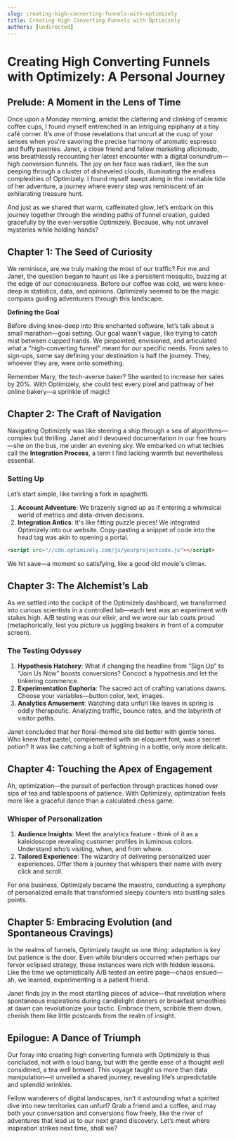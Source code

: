 ```yaml
---
slug: creating-high-converting-funnels-with-optimizely
title: Creating High Converting Funnels with Optimizely
authors: [undirected]
---
```



# Creating High Converting Funnels with Optimizely: A Personal Journey

## Prelude: A Moment in the Lens of Time

Once upon a Monday morning, amidst the clattering and clinking of ceramic coffee cups, I found myself entrenched in an intriguing epiphany at a tiny café corner. It’s one of those revelations that uncurl at the cusp of your senses when you're savoring the precise harmony of aromatic espresso and fluffy pastries. Janet, a close friend and fellow marketing aficionado, was breathlessly recounting her latest encounter with a digital conundrum—high conversion funnels. The joy on her face was radiant, like the sun peeping through a cluster of disheveled clouds, illuminating the endless complexities of Optimizely. I found myself swept along in the inevitable tide of her adventure, a journey where every step was reminiscent of an exhilarating treasure hunt.

And just as we shared that warm, caffeinated glow, let’s embark on this journey together through the winding paths of funnel creation, guided gracefully by the ever-versatile Optimizely. Because, why not unravel mysteries while holding hands?

## Chapter 1: The Seed of Curiosity

We reminisce, are we truly making the most of our traffic? For me and Janet, the question began to haunt us like a persistent mosquito, buzzing at the edge of our consciousness. Before our coffee was cold, we were knee-deep in statistics, data, and opinions. Optimizely seemed to be the magic compass guiding adventurers through this landscape.

**Defining the Goal**

Before diving knee-deep into this enchanted software, let’s talk about a small marathon—goal setting. Our goal wasn’t vague, like trying to catch mist between cupped hands. We pinpointed, envisioned, and articulated what a "high-converting funnel" meant for our specific needs. From sales to sign-ups, some say defining your destination is half the journey. They, whoever they are, were onto something.

Remember Mary, the tech-averse baker? She wanted to increase her sales by 20%. With Optimizely, she could test every pixel and pathway of her online bakery—a sprinkle of magic!

## Chapter 2: The Craft of Navigation

Navigating Optimizely was like steering a ship through a sea of algorithms—complex but thrilling. Janet and I devoured documentation in our free hours—she on the bus, me under an evening sky. We embarked on what techies call the **Integration Process**, a term I find lacking warmth but nevertheless essential.

### Setting Up

Let’s start simple, like twirling a fork in spaghetti.

1. **Account Adventure**: We brazenly signed up as if entering a whimsical world of metrics and data-driven decisions.
2. **Integration Antics**: It's like fitting puzzle pieces! We integrated Optimizely into our website. Copy-pasting a snippet of code into the head tag was akin to opening a portal.

```html
<script src="//cdn.optimizely.com/js/yourprojectcode.js"></script>
```

We hit save—a moment so satisfying, like a good old movie's climax.

## Chapter 3: The Alchemist’s Lab

As we settled into the cockpit of the Optimizely dashboard, we transformed into curious scientists in a controlled lab—each test was an experiment with stakes high. A/B testing was our elixir, and we wore our lab coats proud (metaphorically, lest you picture us juggling beakers in front of a computer screen).

### The Testing Odyssey

1. **Hypothesis Hatchery**: What if changing the headline from “Sign Up” to “Join Us Now” boosts conversions? Concoct a hypothesis and let the tinkering commence.
2. **Experimentation Euphoria**: The sacred act of crafting variations dawns. Choose your variables—button color, text, images.
3. **Analytics Amusement**: Watching data unfurl like leaves in spring is oddly therapeutic. Analyzing traffic, bounce rates, and the labyrinth of visitor paths.

Janet concluded that her floral-themed site did better with gentle tones. Who knew that pastel, complemented with an eloquent font, was a secret potion? It was like catching a bolt of lightning in a bottle, only more delicate.

## Chapter 4: Touching the Apex of Engagement

Ah, optimization—the pursuit of perfection through practices honed over sips of tea and tablespoons of patience. With Optimizely, optimization feels more like a graceful dance than a calculated chess game.

### Whisper of Personalization

1. **Audience Insights**: Meet the analytics feature - think of it as a kaleidoscope revealing customer profiles in luminous colors. Understand who’s visiting, when, and from where.
2. **Tailored Experience**: The wizardry of delivering personalized user experiences. Offer them a journey that whispers their name with every click and scroll.

For one business, Optimizely became the maestro, conducting a symphony of personalized emails that transformed sleepy counters into bustling sales points.

## Chapter 5: Embracing Evolution (and Spontaneous Cravings)

In the realms of funnels, Optimizely taught us one thing: adaptation is key but patience is the door. Even while blunders occurred when perhaps our fervor eclipsed strategy, these instances were rich with hidden lessons. Like the time we optimistically A/B tested an entire page—chaos ensued—ah, we learned, experimenting is a patient friend.

Janet finds joy in the most startling pieces of advice—that revelation where spontaneous inspirations during candlelight dinners or breakfast smoothies at dawn can revolutionize your tactic. Embrace them, scribble them down, cherish them like little postcards from the realm of insight.

## Epilogue: A Dance of Triumph

Our foray into creating high converting funnels with Optimizely is thus concluded, not with a loud bang, but with the gentle ease of a thought well considered, a tea well brewed. This voyage taught us more than data manipulation—it unveiled a shared journey, revealing life’s unpredictable and splendid wrinkles.

Fellow wanderers of digital landscapes, isn’t it astounding what a spirited dive into new territories can unfurl? Grab a friend and a coffee, and may both your conversation and conversions flow freely, like the river of adventures that lead us to our next grand discovery. Let’s meet where inspiration strikes next time, shall we?